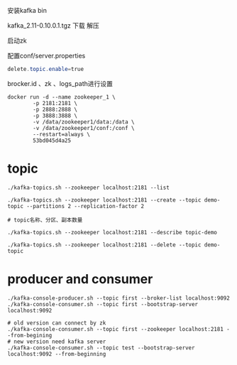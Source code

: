 安装kafka bin

kafka_2.11-0.10.0.1.tgz 下载 解压 

启动zk

配置conf/server.properties

```powershell
delete.topic.enable=true
```

brocker.id 、zk 、logs_path进行设置

```shell
docker run -d --name zookeeper_1 \
        -p 2181:2181 \
        -p 2888:2888 \
        -p 3888:3888 \
        -v /data/zookeeper1/data:/data \
        -v /data/zookeeper1/conf:/conf \
        --restart=always \
        53bd045d4a25
```



# topic

```shell
./kafka-topics.sh --zookeeper localhost:2181 --list

./kafka-topics.sh --zookeeper localhost:2181 --create --topic demo-topic --partitions 2 --replication-factor 2

# topic名称、分区、副本数量

./kafka-topics.sh --zookeeper localhost:2181 --describe topic-demo

./kafka-topics.sh --zookeeper localhost:2181 --delete --topic demo-topic
```



# producer and consumer

```shell
./kafka-console-producer.sh --topic first --broker-list localhost:9092
./kafka-console-consumer.sh --topic first --bootstrap-server localhost:9092

# old version can connect by zk
./kafka-console-consumer.sh --topic first --zookeeper localhost:2181 --from-begining
# new version need kafka server
./kafka-console-consumer.sh --topic test --bootstrap-server localhost:9092 --from-beginning
```

